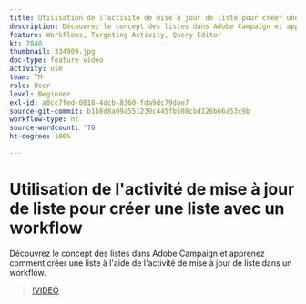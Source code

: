 ```yaml
---
title: Utilisation de l'activité de mise à jour de liste pour créer une liste avec un workflow
description: Découvrez le concept des listes dans Adobe Campaign et apprenez comment créer une liste à l'aide de l'activité de mise à jour de liste dans un workflow.
feature: Workflows, Targeting Activity, Query Editor
kt: 7840
thumbnail: 334909.jpg
doc-type: feature video
activity: use
team: TM
role: User
level: Beginner
exl-id: a8cc7fed-0818-4dcb-8360-fda9dc79dae7
source-git-commit: b1b8d8a99a551239c445fb588cbd126b66a53c9b
workflow-type: ht
source-wordcount: '70'
ht-degree: 100%

---
```


# Utilisation de l&#39;activité de mise à jour de liste pour créer une liste avec un workflow

Découvrez le concept des listes dans Adobe Campaign et apprenez comment créer une liste à l&#39;aide de l&#39;activité de mise à jour de liste dans un workflow.

>[!VIDEO](https://video.tv.adobe.com/v/334909?quality=12&learn=on)
